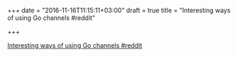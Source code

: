 +++
date = "2016-11-16T11:15:11+03:00"
draft = true
title = "Interesting ways of using Go channels  #reddit"

+++

<p><a href="https://t.co/ICCcj7rHM9">Interesting ways of using Go channels  #reddit</a></p>
